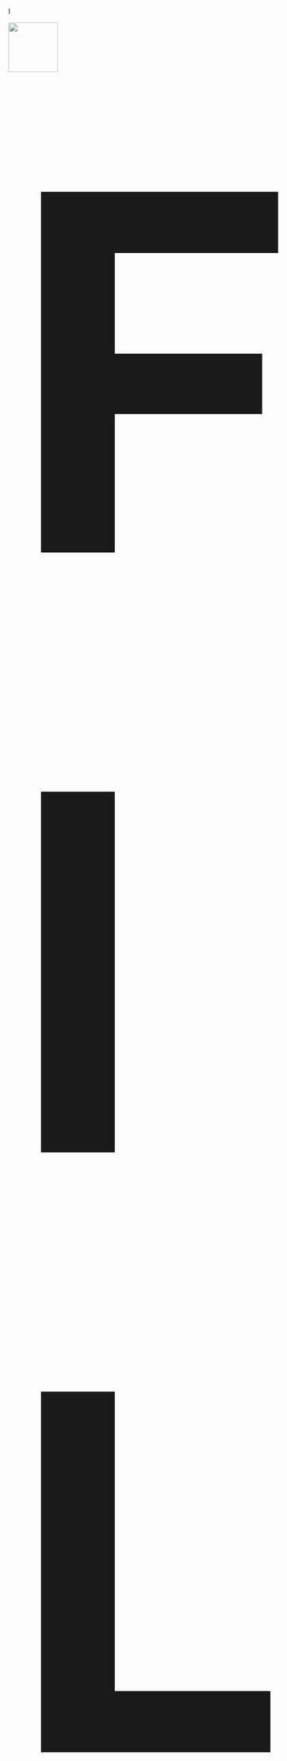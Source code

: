 I<div align="left">
  <h1 style="display: inline; font-size: 1000px;"> 
    <img src="https://github.com/user-attachments/assets/da0b5fda-3b44-4bae-b71e-4b2e55220559" align="left" alt="FILY Logo" width="100" />FILY
  </h1>
</div>

